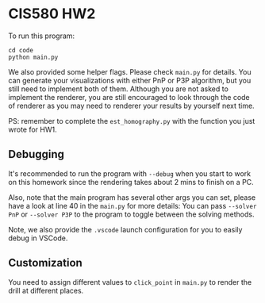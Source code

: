 # CIS580 HW2 

To run this program:

```
cd code
python main.py
```

We also provided some helper flags. Please check `main.py` for details. You can generate your visualizations with either PnP or P3P algorithm, but you still need to implement both of them. Although you are not asked to implement the renderer, you are still encouraged to look through the code of renderer as you may need to renderer your results by yourself next time. 

PS: remember to complete the `est_homography.py` with the function you just wrote for HW1.

## Debugging

It's recommended to run the program with `--debug` when you start to work on this homework since the rendering takes about 2 mins to finish on a PC. 

Also, note that the main program has several other args you can set, please have a look at line 40 in the `main.py` for more details: You can pass `--solver PnP` or `--solver P3P` to the program to toggle between the solving methods.

Note, we also provide the `.vscode` launch configuration for you to easily debug in VSCode.

## Customization

You need to assign different values to  `click_point` in `main.py` to render the drill at different places. 



